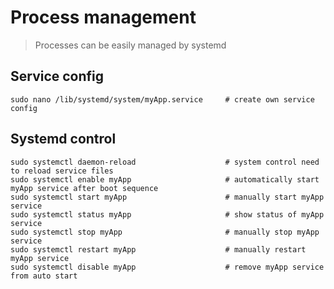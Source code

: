# Process management

> Processes can be easily managed by systemd

## Service config
    sudo nano /lib/systemd/system/myApp.service     # create own service config

## Systemd control
    sudo systemctl daemon-reload                    # system control need to reload service files
    sudo systemctl enable myApp                     # automatically start myApp service after boot sequence
    sudo systemctl start myApp                      # manually start myApp service
    sudo systemctl status myApp                     # show status of myApp service
    sudo systemctl stop myApp                       # manually stop myApp service
    sudo systemctl restart myApp                    # manually restart myApp service
    sudo systemctl disable myApp                    # remove myApp service from auto start
